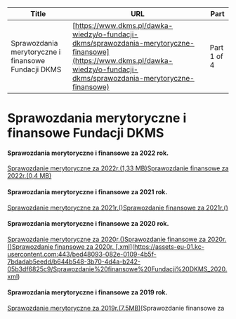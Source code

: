 | **Title**       | **URL**           | **Part**              |
|-----------------|-------------------|-----------------------|
| Sprawozdania merytoryczne i finansowe Fundacji DKMS         | [https://www.dkms.pl/dawka-wiedzy/o-fundacji-dkms/sprawozdania-merytoryczne-finansowe](https://www.dkms.pl/dawka-wiedzy/o-fundacji-dkms/sprawozdania-merytoryczne-finansowe)    | Part 1 of 4          |

# Sprawozdania merytoryczne i finansowe Fundacji DKMS

#### Sprawozdania merytoryczne i finansowe za 2022 rok.


[Sprawozdanie merytoryczne za 2022r.(1,33 MB)](https://assets-eu-01.kc-usercontent.com:443/bed48093-082e-0109-4b5f-7bdadab5eedd/b2b47d56-e66c-4f58-abf6-e90a13231660/Sprawozdanie%20merytoryczne%20Fundacji%20DKMS_2022.pdf)[Sprawozdanie finansowe za 2022r.(0,4 MB)](https://assets-eu-01.kc-usercontent.com:443/bed48093-082e-0109-4b5f-7bdadab5eedd/8aaaa742-5abd-4d44-bd60-2c457f912a5f/Sprawozdanie%20finansowe%20Fundacji%20DKMS_2022.pdf)
#### Sprawozdania merytoryczne i finansowe za 2021 rok.


[Sprawozdanie merytoryczne za 2021r.()](https://assets-eu-01.kc-usercontent.com:443/bed48093-082e-0109-4b5f-7bdadab5eedd/c62ac49d-bc2b-411c-b93a-39c2fa4bc394/Sprawozdanie%20merytoryczne%20za%202021r..pdf)[Sprawozdanie finansowe za 2021r.()](https://assets-eu-01.kc-usercontent.com:443/bed48093-082e-0109-4b5f-7bdadab5eedd/ad5356b6-a277-47b7-a894-25971c55daff/Sprawozdanie%20finansowe%20za%202021r..pdf)
#### Sprawozdania merytoryczne i finansowe za 2020 rok.


[Sprawozdanie merytoryczne za 2020r.()](https://assets-eu-01.kc-usercontent.com:443/bed48093-082e-0109-4b5f-7bdadab5eedd/1d5d0b8f-2e33-4361-b26f-7946c9aff717/Sprawozdanie%20merytoryczne%20Fundacji%20DKMS_2020.pdf)[Sprawozdanie finansowe za 2020r.()](https://assets-eu-01.kc-usercontent.com:443/bed48093-082e-0109-4b5f-7bdadab5eedd/a9e79502-6d77-44c2-9702-5005c73d6eb4/Sprawozdanie%20finansowe%20Fundacji%20DKMS_2020.pdf)[Sprawozdanie finansowe za 2020r. \[.xml]()](https://assets-eu-01.kc-usercontent.com:443/bed48093-082e-0109-4b5f-7bdadab5eedd/b644b548-3b70-4d4a-b242-05b3df6825c9/Sprawozdanie%20finansowe%20Fundacji%20DKMS_2020.xml)
#### Sprawozdania merytoryczne i finansowe za 2019 rok.


[Sprawozdanie merytoryczne za 2019r.(7\.5MB)](https://assets-eu-01.kc-usercontent.com:443/bed48093-082e-0109-4b5f-7bdadab5eedd/92fac357-8a01-4988-8338-1b26082659e6/sprawozdanie_merytoryczne_fundacji_dkms_2019.pdf)[Sprawozdanie finansowe za 